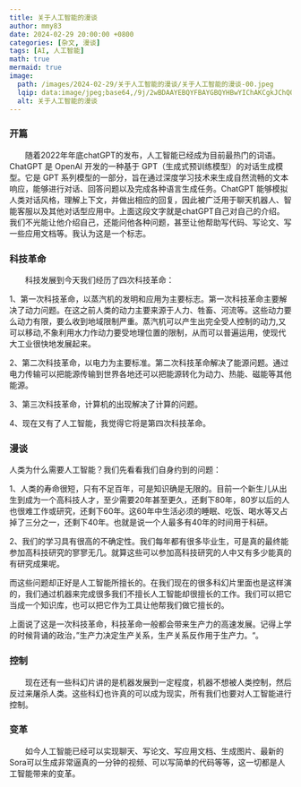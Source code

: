 ```yaml
---
title: 关于人工智能的漫谈
author: mmy83
date: 2024-02-29 20:00:00 +0800
categories: [杂文, 漫谈]
tags: [AI, 人工智能]
math: true
mermaid: true
image:
  path: /images/2024-02-29/关于人工智能的漫谈/关于人工智能的漫谈-00.jpeg
  lqip: data:image/jpeg;base64,/9j/2wBDAAYEBQYFBAYGBQYHBwYIChAKCgkJChQODwwQFxQYGBcUFhYaHSUfGhsjHBYWICwgIyYnKSopGR8tMC0oMCUoKSj/2wBDAQcHBwoIChMKChMoGhYaKCgoKCgoKCgoKCgoKCgoKCgoKCgoKCgoKCgoKCgoKCgoKCgoKCgoKCgoKCgoKCgoKCj/wAARCAADAAgDASIAAhEBAxEB/8QAFQABAQAAAAAAAAAAAAAAAAAAAAT/xAAcEAACAgIDAAAAAAAAAAAAAAABAwARAhIFFFH/xAAVAQEBAAAAAAAAAAAAAAAAAAAGB//EABwRAQACAQUAAAAAAAAAAAAAAAECEQADBBIhIv/aAAwDAQACEQMRAD8Am4hCuu5ug3xYAD5YNxERltvEUj0W5PNWTPiybaM//9k=
  alt: 关于人工智能的漫谈
---
```


### 开篇

&emsp;&emsp;随着2022年年底chatGPT的发布，人工智能已经成为目前最热门的词语。ChatGPT 是 OpenAI 开发的一种基于 GPT（生成式预训练模型）的对话生成模型。它是 GPT 系列模型的一部分，旨在通过深度学习技术来生成自然流畅的文本响应，能够进行对话、回答问题以及完成各种语言生成任务。ChatGPT 能够模拟人类对话风格，理解上下文，并做出相应的回复，因此被广泛用于聊天机器人、智能客服以及其他对话型应用中。上面这段文字就是chatGPT自己对自己的介绍。我们不光能让他介绍自己，还能问他各种问题，甚至让他帮助写代码、写论文、写一些应用文档等。我认为这是一个标志。

### 科技革命

&emsp;&emsp;科技发展到今天我们经历了四次科技革命：

1、第一次科技革命，以蒸汽机的发明和应用为主要标志。第一次科技革命主要解决了动力问题。在这之前人类的动力主要来源于人力、牲畜、河流等。这些动力要么动力有限，要么收到地域限制严重。蒸汽机可以产生出完全受人控制的动力,又可以移动,不象利用水力作动力要受地理位置的限制，从而可以普遍运用，使现代大工业很快地发展起来。

2、第二次科技革命，以电力为主要标准。第二次科技革命解决了能源问题。通过电力传输可以把能源传输到世界各地还可以把能源转化为动力、热能、磁能等其他能源。

3、第三次科技革命，计算机的出现解决了计算的问题。

4、现在又有了人工智能，我觉得它将是第四次科技革命。

### 漫谈

人类为什么需要人工智能？我们先看看我们自身约到的问题：

1、人类的寿命很短，只有不足百年，可是知识确是无限的。目前一个新生儿从出生到成为一个高科技人才，至少需要20年甚至更久，还剩下80年，80岁以后的人也很难工作或研究，还剩下60年。这60年中生活必须的睡眠、吃饭、喝水等又占掉了三分之一，还剩下40年。也就是说一个人最多有40年的时间用于科研。

2、我们的学习具有很高的不确定性。我们每年都有很多毕业生，可是真的最终能参加高科技研究的寥寥无几。就算这些可以参加高科技研究的人中又有多少能真的有研究成果呢。

而这些问题却正好是人工智能所擅长的。在我们现在的很多科幻片里面也是这样演的，我们通过机器来完成很多我们不擅长人工智能却很擅长的工作。我们可以把它当成一个知识库，也可以把它作为工具让他帮我们做它擅长的。

上面说了这是一次科技革命，科技革命一般都会带来生产力的高速发展。记得上学的时候背诵的政治，”生产力决定生产关系，生产关系反作用于生产力。“。

### 控制

&emsp;&emsp;现在还有一些科幻片讲的是机器发展到一定程度，机器不想被人类控制，然后反过来屠杀人类。这些科幻也许真的可以成为现实，所有我们也要对人工智能进行控制。

### 变革

&emsp;&emsp;如今人工智能已经可以实现聊天、写论文、写应用文档、生成图片、最新的Sora可以生成非常逼真的一分钟的视频、可以写简单的代码等等，这一切都是人工智能带来的变革。
